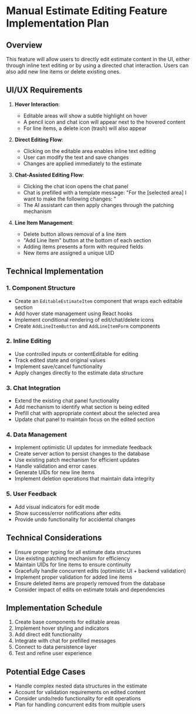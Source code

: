 # Manual Estimate Editing Feature Implementation Plan

## Overview
This feature will allow users to directly edit estimate content in the UI, either through inline text editing or by using a directed chat interaction. Users can also add new line items or delete existing ones.

## UI/UX Requirements
1. **Hover Interaction**:
   - Editable areas will show a subtle highlight on hover
   - A pencil icon and chat icon will appear next to the hovered content
   - For line items, a delete icon (trash) will also appear
   
2. **Direct Editing Flow**:
   - Clicking on the editable area enables inline text editing
   - User can modify the text and save changes
   - Changes are applied immediately to the estimate
   
3. **Chat-Assisted Editing Flow**:
   - Clicking the chat icon opens the chat panel
   - Chat is prefilled with a template message: "For the [selected area] I want to make the following changes: "
   - The AI assistant can then apply changes through the patching mechanism
   
4. **Line Item Management**:
   - Delete button allows removal of a line item
   - "Add Line Item" button at the bottom of each section
   - Adding items presents a form with required fields
   - New items are assigned a unique UID

## Technical Implementation

### 1. Component Structure
- Create an `EditableEstimateItem` component that wraps each editable section
- Add hover state management using React hooks
- Implement conditional rendering of edit/chat/delete icons
- Create `AddLineItemButton` and `AddLineItemForm` components

### 2. Inline Editing
- Use controlled inputs or contentEditable for editing
- Track edited state and original values
- Implement save/cancel functionality
- Apply changes directly to the estimate data structure

### 3. Chat Integration
- Extend the existing chat panel functionality
- Add mechanism to identify what section is being edited
- Prefill chat with appropriate context about the selected area
- Update chat panel to maintain focus on the edited section

### 4. Data Management
- Implement optimistic UI updates for immediate feedback
- Create server action to persist changes to the database
- Use existing patch mechanism for efficient updates
- Handle validation and error cases
- Generate UIDs for new line items
- Implement deletion operations that maintain data integrity

### 5. User Feedback
- Add visual indicators for edit mode
- Show success/error notifications after edits
- Provide undo functionality for accidental changes

## Technical Considerations
- Ensure proper typing for all estimate data structures
- Use existing patching mechanism for efficiency
- Maintain UIDs for line items to ensure continuity
- Gracefully handle concurrent edits (optimistic UI + backend validation)
- Implement proper validation for added line items
- Ensure deleted items are properly removed from the database
- Consider impact of edits on estimate totals and dependencies

## Implementation Schedule
1. Create base components for editable areas
2. Implement hover styling and indicators
3. Add direct edit functionality
4. Integrate with chat for prefilled messages
5. Connect to data persistence layer
6. Test and refine user experience

## Potential Edge Cases
- Handle complex nested data structures in the estimate
- Account for validation requirements on edited content
- Consider undo/redo functionality for edit operations
- Plan for handling concurrent edits from multiple users